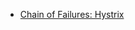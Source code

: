 - [Chain of Failures: Hystrix](https://tubean.github.io/2018/12/microservice-springboot-eureka-part3/)
